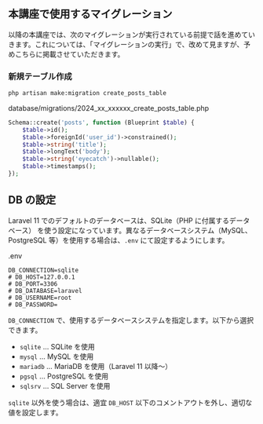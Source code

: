## 本講座で使用するマイグレーション
以降の本講座では、次のマイグレーションが実行されている前提で話を進めていきます。これについては、「マイグレーションの実行」で、改めて見ますが、予めこちらに掲載させていただきます。

### 新規テーブル作成
```bash
php artisan make:migration create_posts_table
```

database/migrations/2024_xx_xxxxxx_create_posts_table.php
```php
Schema::create('posts', function (Blueprint $table) {
    $table->id();
    $table->foreignId('user_id')->constrained();
    $table->string('title');
    $table->longText('body');
    $table->string('eyecatch')->nullable();
    $table->timestamps();
});
```

## DB の設定
Laravel 11 でのデフォルトのデータベースは、SQLite（PHP に付属するデータベース） を使う設定になっています。異なるデータベースシステム（MySQL、PostgreSQL 等）を使用する場合は、`.env` にて設定するようにします。

.env
```
DB_CONNECTION=sqlite
# DB_HOST=127.0.0.1
# DB_PORT=3306
# DB_DATABASE=laravel
# DB_USERNAME=root
# DB_PASSWORD=
```

`DB_CONNECTION` で、使用するデータベースシステムを指定します。以下から選択できます。
- `sqlite` … SQLite を使用
- `mysql` … MySQL を使用
- `mariadb` … MariaDB を使用（Laravel 11 以降～）
- `pgsql` … PostgreSQL を使用
- `sqlsrv` … SQL Server を使用

`sqlite` 以外を使う場合は、適宜 `DB_HOST` 以下のコメントアウトを外し、適切な値を設定します。

